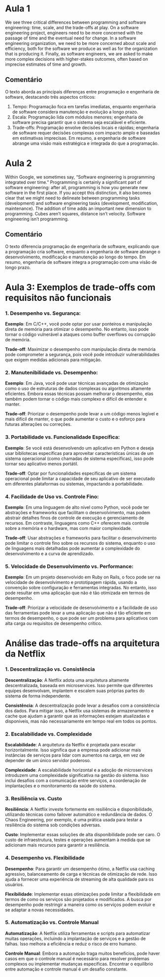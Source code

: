 # Aula 1

We see three critical differences between programming and software engineering: time, scale, and the trade-offs at play. On a software engineering project, engineers need to be more concerned with the passage of time and the eventual need for change. In a software engineering organization, we need to be more concerned about scale and efficiency, both for the software we produce as well as for the organization that is producing it. Finally, as software engineers, we are asked to make more complex decisions with higher-stakes outcomes, often based on imprecise estimates of time and growth.

## Comentário
O texto aborda as principais diferenças entre programação e engenharia de software, destacando três aspectos críticos:
1. Tempo: Programação foca em tarefas imediatas, enquanto engenharia de software considera manutenção e evolução a longo prazo.
2. Escala: Programação lida com módulos menores; engenharia de software precisa garantir que o sistema seja escalável e eficiente.
3. Trade-offs: Programação envolve decisões locais e rápidas; engenharia de software requer decisões complexas com impacto amplo e baseadas em estimativas imprecisas.
Em resumo, a engenharia de software abrange uma visão mais estratégica e integrada do que a programação.

# Aula 2

Within Google, we sometimes say, “Software engineering is programming integrated over time.” Programming is certainly a significant part of software engineering: after all, programming is how you generate new software in the first place. If you accept this distinction, it also becomes clear that we might need to delineate between programming tasks (development) and software engineering tasks (development, modification, maintenance). The addition of time adds an important new dimension to programming. Cubes aren’t squares, distance isn’t velocity. Software engineering isn’t programming.

## Comentário 

O texto diferencia programação de engenharia de software, explicando que a programação cria software, enquanto a engenharia de software abrange o desenvolvimento, modificação e manutenção ao longo do tempo. Em resumo, engenharia de software integra a programação com uma visão de longo prazo.

# Aula 3: Exemplos de trade-offs com requisitos não funcionais

### 1. Desempenho vs. Segurança:
**Exemplo**: Em C/C++, você pode optar por usar ponteiros e manipulação direta de memória para otimizar o desempenho. No entanto, isso pode tornar o código vulnerável a ataques como buffer overflows ou corrupção de memória.

**Trade-off**: Maximizar o desempenho com manipulação direta de memória pode comprometer a segurança, pois você pode introduzir vulnerabilidades que exigem medidas adicionais para mitigação.

### 2. Manutenibilidade vs. Desempenho:
**Exemplo**: Em Java, você pode usar técnicas avançadas de otimização como o uso de estruturas de dados complexas ou algoritmos altamente eficientes. Embora essas técnicas possam melhorar o desempenho, elas também podem tornar o código mais complexo e difícil de entender e manter.

**Trade-off**: Priorizar o desempenho pode levar a um código menos legível e mais difícil de manter, o que pode aumentar o custo e o esforço para futuras alterações ou correções.

### 3. Portabilidade vs. Funcionalidade Específica:
**Exemplo**: Se você está desenvolvendo um aplicativo em Python e deseja usar bibliotecas específicas para aproveitar características únicas de um sistema operacional (como chamadas de sistema específicas), isso pode tornar seu aplicativo menos portátil.

**Trade-off**: Optar por funcionalidades específicas de um sistema operacional pode limitar a capacidade de seu aplicativo de ser executado em diferentes plataformas ou sistemas, impactando a portabilidade.

### 4. Facilidade de Uso vs. Controle Fino:
**Exemplo**: Em uma linguagem de alto nível como Python, você pode ter abstrações e frameworks que facilitam o desenvolvimento, mas podem abstrair detalhes finos de controle de execução e gerenciamento de recursos. Em contraste, linguagens como C++ oferecem mais controle sobre a memória e o hardware, mas com maior complexidade.

**Trade-off**: Usar abstrações e frameworks para facilitar o desenvolvimento pode limitar o controle fino sobre os recursos do sistema, enquanto o uso de linguagens mais detalhadas pode aumentar a complexidade do desenvolvimento e a curva de aprendizado.

### 5. Velocidade de Desenvolvimento vs. Performance:
**Exemplo**: Em um projeto desenvolvido em Ruby on Rails, o foco pode ser na velocidade de desenvolvimento e prototipagem rápida, usando a convenção sobre configuração e ferramentas integradas. No entanto, isso pode resultar em uma aplicação que não é tão otimizada em termos de desempenho.

**Trade-off**: Priorizar a velocidade de desenvolvimento e a facilidade de uso das ferramentas pode levar a uma aplicação que não é tão eficiente em termos de desempenho, o que pode ser um problema para aplicativos com alta carga ou requisitos de desempenho crítico.

# Análise das trade-offs na arquitetura da Netflix

### 1. Descentralização vs. Consistência
**Descentralização**: A Netflix adota uma arquitetura altamente descentralizada, baseada em microservices. Isso permite que diferentes equipes desenvolvam, implantem e escalem suas próprias partes do sistema de forma independente.

**Consistência**: A descentralização pode levar a desafios com a consistência dos dados. Para mitigar isso, a Netflix usa sistemas de armazenamento e cache que ajudam a garantir que as informações estejam atualizadas e disponíveis, mas não necessariamente em tempo real em todos os pontos.

### 2. Escalabilidade vs. Complexidade
**Escalabilidade**: A arquitetura da Netflix é projetada para escalar horizontalmente. Isso significa que a empresa pode adicionar mais instâncias de serviços para lidar com aumentos na carga, em vez de depender de um único servidor poderoso.

**Complexidade**: A escalabilidade horizontal e a adoção de microservices introduzem uma complexidade significativa na gestão do sistema. Isso inclui desafios com a comunicação entre serviços, a coordenação de implantações e o monitoramento da saúde do sistema.

### 3. Resiliência vs. Custo
**Resiliência**: A Netflix investe fortemente em resiliência e disponibilidade, utilizando técnicas como failover automático e redundância de dados. O Chaos Engineering, por exemplo, é uma prática usada para testar a resiliência do sistema sob condições adversas.

**Custo**: Implementar essas soluções de alta disponibilidade pode ser caro. O custo de infraestrutura, testes e operações aumentam à medida que se adicionam mais recursos para garantir a resiliência.

### 4. Desempenho vs. Flexibilidade
**Desempenho**: Para garantir um desempenho ótimo, a Netflix usa caching agressivo, balanceamento de carga e técnicas de otimização de rede. Isso ajuda a fornecer uma experiência de streaming de alta qualidade para os usuários.

**Flexibilidade**: Implementar essas otimizações pode limitar a flexibilidade em termos de como os serviços são projetados e modificados. A busca por desempenho pode restringir a maneira como os serviços podem evoluir e se adaptar a novas necessidades.

### 5. Automatização vs. Controle Manual
**Automatização**: A Netflix utiliza ferramentas e scripts para automatizar muitas operações, incluindo a implantação de serviços e a gestão de falhas. Isso melhora a eficiência e reduz o risco de erro humano.

**Controle Manual**: Embora a automação traga muitos benefícios, pode haver casos em que o controle manual é necessário para resolver problemas complexos ou implementar mudanças específicas. Encontrar o equilíbrio entre automação e controle manual é um desafio constante.
